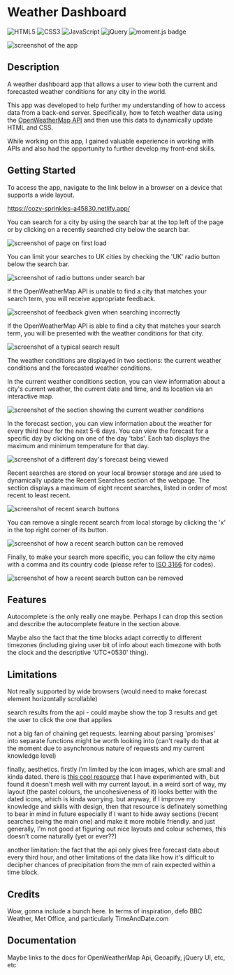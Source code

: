 # Weather Dashboard

![HTML5](https://img.shields.io/badge/html5-%23E34F26.svg?style=for-the-badge&logo=html5&logoColor=white) ![CSS3](https://img.shields.io/badge/css3-%231572B6.svg?style=for-the-badge&logo=css3&logoColor=white) ![JavaScript](https://img.shields.io/badge/javascript-%23323330.svg?style=for-the-badge&logo=javascript&logoColor=%23F7DF1E) ![jQuery](https://img.shields.io/badge/jquery-%230769AD.svg?style=for-the-badge&logo=jquery&logoColor=white) <img alt='moment.js badge' src='https://shields.io/badge/Moment.js-grey?logo=appveyor&style=for-the-badge'>

![screenshot of the app](img/_ss0.png)

## Description

A weather dashboard app that allows a user to view both the current and forecasted weather conditions for any city in the world.

This app was developed to help further my understanding of how to access data from a back-end server. Specifically, how to fetch weather data using the [OpenWeatherMap API](https://openweathermap.org/api) and then use this data to dynamically update HTML and CSS.

While working on this app, I gained valuable experience in working with APIs and also had the opportunity to further develop my front-end skills.

## Getting Started

To access the app, navigate to the link below in a browser on a device that supports a wide layout.

https://cozy-sprinkles-a45830.netlify.app/

You can search for a city by using the search bar at the top left of the page or by clicking on a recently searched city below the search bar.

![screenshot of page on first load](img/_ss1.png)

You can limit your searches to UK cities by checking the 'UK' radio button below the search bar.

![screenshot of radio buttons under search bar](img/_ss2.png)

If the OpenWeatherMap API is unable to find a city that matches your search term, you will receive appropriate feedback.

![screenshot of feedback given when searching incorrectly](img/_ss3.png)

If the OpenWeatherMap API is able to find a city that matches your search term, you will be presented with the weather conditions for that city.

![screenshot of a typical search result](img/_ss4.png)

The weather conditions are displayed in two sections: the current weather conditions and the forecasted weather conditions.

In the current weather conditions section, you can view information about a city's current weather, the current date and time, and its location via an interactive map.

![screenshot of the section showing the current weather conditions](img/_ss5.png)

In the forecast section, you can view information about the weather for every third hour for the next 5-6 days. You can view the forecast for a specific day by clicking on one of the day 'tabs'. Each tab displays the maximum and minimum temperature for that day.

![screenshot of a different day's forecast being viewed](img/_ss6.png)

Recent searches are stored on your local browser storage and are used to dynamically update the Recent Searches section of the webpage. The section displays a maximum of eight recent searches, listed in order of most recent to least recent.

![screenshot of recent search buttons](img/_ss7.png)

You can remove a single recent search from local storage by clicking the 'x' in the top right corner of its button.

![screenshot of how a recent search button can be removed](img/_ss8.png)

Finally, to make your search more specific, you can follow the city name with a comma and its country code (please refer to [ISO 3166](https://www.iso.org/obp/ui/#search) for codes).

![screenshot of how a recent search button can be removed](img/_ss9.png)

## Features

Autocomplete is the only really one maybe. Perhaps I can drop this section and describe the autocomplete feature in the section above.

Maybe also the fact that the time blocks adapt correctly to different timezones (including giving user bit of info about each timezone with both the clock and the descriptive 'UTC+0530' thing).

## Limitations

Not really supported by wide browsers (would need to make forecast element horizontally scrollable)

search results from the api - could maybe show the top 3 results and get the user to click the one that applies

not a big fan of chaining get requests. learning about parsing 'promises' into separate functions might be worth looking into (can't really do that at the moment due to asynchronous nature of requests and my current knowledge level)

finally, aesthetics. firstly i'm limited by the icon images, which are small and kinda dated. there is [this cool resource](https://erikflowers.github.io/weather-icons/) that I have experimented with, but found it doesn't mesh well with my current layout. in a weird sort of way, my layout (the pastel colours, the uncohesiveness of it) looks better with the dated icons, which is kinda worrying. but anyway, if I improve my knowledge and skills with design, then that resource is definately something to bear in mind in future especially if I want to hide away sections (recent searches being the main one) and make it more mobile friendly. and just generally, I'm not good at figuring out nice layouts and colour schemes, this doesn't come naturally (yet or ever??)

another limitation: the fact that the api only gives free forecast data about every third hour, and other limitations of the data like how it's difficult to decipher chances of precipitation from the mm of rain expected within a time block.

## Credits

Wow, gonna include a bunch here. In terms of inspiration, defo BBC Weather, Met Office, and particularly TimeAndDate.com

## Documentation

Maybe links to the docs for OpenWeatherMap Api, Geoapify, jQuery UI, etc, etc

